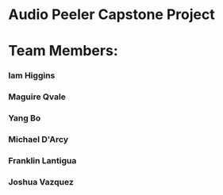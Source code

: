 # Audio Peeler Capstone Project

# Team Members:
### Iam Higgins
### Maguire Qvale
### Yang Bo
### Michael D'Arcy
### Franklin Lantigua
### Joshua Vazquez

